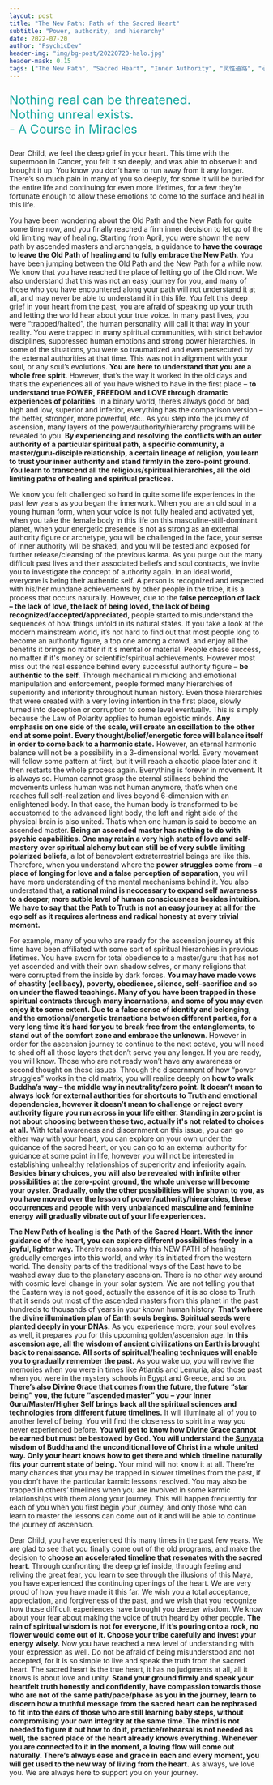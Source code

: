 ```yaml
---
layout: post
title: "The New Path: Path of the Sacred Heart"
subtitle: "Power, authority, and hierarchy"
date: 2022-07-20
author: "PsychicDev"
header-img: "img/bg-post/20220720-halo.jpg"
header-mask: 0.15
tags: ["The New Path", "Sacred Heart", "Inner Authority", "灵性道路", "心的道路", "传统道路", "神圣之心", "内在权威"]
---
```

<p style="color:#11a69f; font-size:24px">
    Nothing real can be threatened.
    <br>
    Nothing unreal exists.
    <br>
        - A Course in Miracles
</p>

Dear Child, we feel the deep grief in your heart. This time with the supermoon in Cancer, you felt it so deeply, and was able to observe it and brought it up. You know you don’t have to run away from it any longer. There’s so much pain in many of you so deeply, for some it will be buried for the entire life and continuing for even more lifetimes, for a few they’re fortunate enough to allow these emotions to come to the surface and heal in this life.

You have been wondering about the Old Path and the New Path for quite some time now, and you finally reached a firm inner decision to let go of the old limiting way of healing. Starting from April, you were shown the new path by ascended masters and archangels, a guidance to **have the courage to leave the Old Path of healing and to fully embrace the New Path**. You have been jumping between the Old Path and the New Path for a while now. We know that you have reached the place of letting go of the Old now. We also understand that this was not an easy journey for you, and many of those who you have encountered along your path will not understand it at all, and may never be able to understand it in this life. You felt this deep grief in your heart from the past, you are afraid of speaking up your truth and letting the world hear about your true voice. In many past lives, you were “trapped/halted”, the human personality will call it that way in your reality. You were trapped in many spiritual communities, with strict behavior disciplines, suppressed human emotions and strong power hierarchies. In some of the situations, you were so traumatized and even persecuted by the external authorities at that time. This was not in alignment with your soul, or any soul’s evolutions. **You are here to understand that you are a whole free spirit**. However, that’s the way it worked in the old days and that’s the experiences all of you have wished to have in the first place – **to understand true POWER, FREEDOM and LOVE through dramatic experiences of polarities**. In a binary world, there’s always good or bad, high and low, superior and inferior, everything has the comparison version – the better, stronger, more powerful, etc.. As you step into the journey of ascension, many layers of the power/authority/hierarchy programs will be revealed to you. **By experiencing and resolving the conflicts with an outer authority of a particular spiritual path, a specific community, a master/guru-disciple relationship, a certain lineage of religion, you learn to trust your inner authority and stand firmly in the zero-point ground. You learn to transcend all the religious/spiritual hierarchies, all the old limiting paths of healing and spiritual practices.**

We know you felt challenged so hard in quite some life experiences in the past few years as you began the innerwork. When you are an old soul in a young human form, when your voice is not fully healed and activated yet, when you take the female body in this life on this masculine-still-dominant planet, when your energetic presence is not as strong as an external authority figure or archetype, you will be challenged in the face, your sense of inner authority will be shaked, and you will be tested and exposed for further release/cleansing of the previous karma. As you purge out the many difficult past lives and their associated beliefs and soul contracts, we invite you to investigate the concept of authority again. In an ideal world, everyone is being their authentic self. A person is recognized and respected with his/her mundane achievements by other people in the tribe, it is a process that occurs naturally. However, due to the **false perception of lack – the lack of love, the lack of being loved, the lack of being recognized/accepted/appreciated**, people started to misunderstand the sequences of how things unfold in its natural states. If you take a look at the modern mainstream world, it’s not hard to find out that most people long to become an authority figure, a top one among a crowd, and enjoy all the benefits it brings no matter if it's mental or material. People chase success, no matter if it's money or scientific/spiritual achievements.  However most miss out the real essence behind every successful authority figure – **be authentic to the self**. Through mechanical mimicking and emotional manipulation and enforcement, people formed many hierarchies of superiority and inferiority throughout human history. Even those hierarchies that were created with a very loving intention in the first place, slowly turned into deception or corruption to some level eventually. This is simply because the Law of Polarity applies to human egoistic minds. **Any emphasis on one side of the scale, will create an oscillation to the other end at some point. Every thought/belief/energetic force will balance itself in order to come back to a harmonic state.** However, an eternal harmonic balance will not be a possibility in a 3-dimensional world. Every movement will follow some pattern at first, but it will reach a chaotic place later and it then restarts the whole process again. Everything is forever in movement. It is always so. Human cannot grasp the eternal stillness behind the movements unless human was not human anymore, that’s when one reaches full self-realization and lives beyond 6-dimension with an enlightened body. In that case, the human body is transformed to be accustomed to the advanced light body, the left and right side of the physical brain is also united. That’s when one human is said to become an ascended master. **Being an ascended master has nothing to do with psychic capabilities. One may retain a very high state of love and self-mastery over spiritual alchemy but can still be of very subtle limiting polarized beliefs**, a lot of benevolent extraterrestrial beings are like this. Therefore, when you understand where the **power struggles come from – a place of longing for love and a false perception of separation**, you will have more understanding of the mental mechanisms behind it. You also understand that, **a rational mind is neccessary to expand self awareness to a deeper, more sutble level of human consciousness besides intuition. We have to say that the Path to Truth is not an easy journey at all for the ego self as it requires alertness and radical honesty at every trivial moment.**

For example, many of you who are ready for the ascension journey at this time have been affiliated with some sort of spiritual hierarchies in previous lifetimes. You have sworn for total obedience to a master/guru that has not yet ascended and with their own shadow selves, or many religions that were corrupted from the inside by dark forces. **You may have made vows of chastity (celibacy), poverty, obedience, silence, self-sacrifice and so on under the flawed teachings. Many of you have been trapped in these spiritual contracts through many incarnations, and some of you may even enjoy it to some extent. Due to a false sense of identity and belonging, and the emotional/energetic transations between different parties, for a very long time it’s hard for you to break free from the entanglements, to stand out of the comfort zone and embrace the unknown**. However in order for the ascension journey to continue to the next octave, you will need to shed off all those layers that don’t serve you any longer. If you are ready, you will know. Those who are not ready won’t have any awareness or second thought on these issues. Through the discernment of how “power struggles” works in the old matrix, you will realize deeply on **how to walk Buddha’s way – the middle way in neutrality/zero point. It doesn’t mean to always look for external authorities for shortcuts to Truth and emotional dependencies, however it doesn’t mean to challenge or reject every authority figure you run across in your life either. Standing in zero point is not about choosing between these two, actually it's not related to choices at all.** With total awareness and discernment on this issue, you can go either way with your heart, you can explore on your own under the guidance of the sacred heart, or you can go to an external authority for guidance at some point in life, however you will not be interested in establishing unhealthy relationships of superiority and inferiority again. **Besides binary choices, you will also be revealed with infinite other possibilities at the zero-point ground, the whole universe will become your oyster. Gradually, only the other possibilities will be shown to you, as you have moved over the lesson of power/authority/hierarchies, these occurrences and people with very unbalanced masculine and feminine energy will gradually vibrate out of your life experiences.**

**The New Path of healing is the Path of the Sacred Heart. With the inner guidance of the heart, you can explore different possibilities freely in a joyful, lighter way.** There’re reasons why this NEW PATH of healing gradually emerges into this world, and why it’s initiated from the western world. The density parts of the traditional ways of the East have to be washed away due to the planetary ascension. There is no other way around with cosmic level change in your solar system. We are not telling you that the Eastern way is not good, actually the essence of it is so close to Truth that it sends out most of the ascended masters from this planet in the past hundreds to thousands of years in your known human history. **That’s where the divine illumination plan of Earth souls begins. Spiritual seeds were planted deeply in your DNAs.** As you experience more, your soul evolves as well, it prepares you for this upcoming golden/ascension age. **In this ascension age, all the wisdom of ancient civilizations on Earth is brought back to renaissance. All sorts of spiritual/healing techniques will enable you to gradually remember the past.** As you wake up, you will revive the memories when you were in times like Atlantis and Lemuria, also those past when you were in the mystery schools in Egypt and Greece, and so on. **There’s also Divine Grace that comes from the future, the future “star being” you, the future “ascended master” you – your Inner Guru/Master/Higher Self brings back all the spiritual sciences and technologies from different future timelines.** It will illuminate all of you to another level of being. You will find the closeness to spirit in a way you never experienced before. **You will get to know how Divine Grace cannot be earned but must be bestowed by God. You will understand the [Sunyata](https://en.wikipedia.org/wiki/%C5%9A%C5%ABnyat%C4%81) wisdom of Buddha and the unconditional love of Christ in a whole united way. Only your heart knows how to get there and which timeline naturally fits your current state of being.** Your mind will not know it at all. There’re many chances that you may be trapped in slower timelines from the past, if you don’t have the particular karmic lessons resolved. You may also be trapped in others’ timelines when you are involved in some karmic relationships with them along your journey. This will happen frequently for each of you when you first begin your journey, and only those who can learn to master the lessons can come out of it and will be able to continue the journey of ascension.

Dear Child, you have experienced this many times in the past few years. We are glad to see that you finally come out of the old programs, and make the decision to **choose an accelerated timeline that resonates with the sacred heart**. Through confronting the deep grief inside, through feeling and reliving the great fear, you learn to see through the illusions of this Maya, you have experienced the continuing openings of the heart. We are very proud of how you have made it this far. We wish you a total acceptance, appreciation, and forgiveness of the past, and we wish that you recognize how those difficult experiences have brought you deeper wisdom. We know about your fear about making the voice of truth heard by other people. **The rain of spiritual wisdom is not for everyone, if it’s pouring onto a rock, no flower would come out of it. Choose your tribe carefully and invest your energy wisely.** Now you have reached a new level of understanding with your expression as well. Do not be afraid of being misunderstood and not accepted, for it is so simple to live and speak the truth from the sacred heart. The sacred heart is the true heart, it has no judgments at all, all it knows is about love and unity. **Stand your ground firmly and speak your heartfelt truth honestly and confidently, have compassion towards those who are not of the same path/pace/phase as you in the journey, learn to discern how a truthful message from the sacred heart can be rephrased to fit into the ears of those who are still learning baby steps, without compromising your own integrity at the same time. The mind is not needed to figure it out how to do it, practice/rehearsal is not needed as well, the sacred place of the heart already knows everything. Whenever you are connected to it in the moment, a loving flow will come out naturally. There’s always ease and grace in each and every moment, you will get used to the new way of living from the heart.** As always, we love you. We are always here to support you on your journey.
